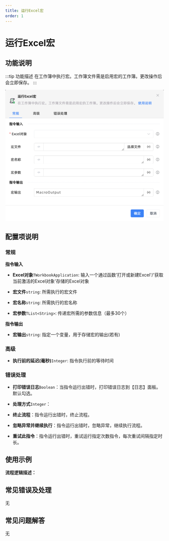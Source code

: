```yaml
---
title: 运行Excel宏
order: 1
---
```


# 运行Excel宏

## 功能说明

:::tip 功能描述
在工作簿中执行宏。工作簿文件需是启用宏的工作簿。更改操作后会立即保存。
:::

![运行Excel宏](../../../../assets/运行Excel宏_command.png)

## 配置项说明

### 常规

**指令输入**

- **Excel对象**`TWorkbookApplication`: 输入一个通过函数'打开或新建Excel'/'获取当前激活的Excel对象'存储的Excel对象

- **宏文件**`string`: 所需执行的宏文件

- **宏名称**`string`: 所需执行的宏名称

- **宏参数**`TList<String>`: 传递宏所需的参数信息（最多30个）


**指令输出**

- **宏输出**`string`: 指定一个变量，用于存储宏的输出(若有)

### 高级

- **执行前的延迟(毫秒)**`Integer`: 指令执行前的等待时间

### 错误处理

- **打印错误日志**`Boolean`：当指令运行出错时，打印错误日志到【日志】面板。默认勾选。

- **处理方式**`Integer`：

 - **终止流程**：指令运行出错时，终止流程。

 - **忽略异常并继续执行**：指令运行出错时，忽略异常，继续执行流程。

 - **重试此指令**：指令运行出错时，重试运行指定次数指令，每次重试间隔指定时长。

## 使用示例

**流程逻辑描述：** 

## 常见错误及处理

无

## 常见问题解答

无

